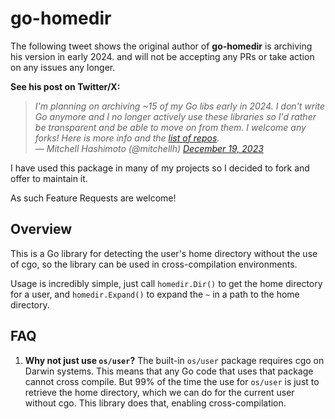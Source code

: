 # go-homedir

The following tweet shows the original author of **go-homedir** is archiving his version in early 2024. and will not be accepting any PRs or take action on any issues any longer.  

**See his post on Twitter/X:**

> _I&#39;m planning on archiving ~15 of my Go libs early in 2024. I don&#39;t write Go anymore and I no longer actively use these libraries so I&#39;d rather be transparent and be able to move on from them. I welcome any forks! Here is more info and the [list of repos](https://gist.github.com/mitchellh/90029601268e59a29e64e55bab1c5bdc). <br>&mdash; Mitchell Hashimoto (@mitchellh) [December 19, 2023](href="https://twitter.com/mitchellh/status/1737226562519593207?ref_src=twsrc%5Etfw">)_

I have used this package in many of my projects so I decided to fork and offer to maintain it.

As such Feature Requests are welcome!


## Overview
This is a Go library for detecting the user's home directory without
the use of cgo, so the library can be used in cross-compilation environments.

Usage is incredibly simple, just call `homedir.Dir()` to get the home directory
for a user, and `homedir.Expand()` to expand the `~` in a path to the home
directory.

## FAQ
1. **Why not just use `os/user`?** The built-in `os/user` package requires
cgo on Darwin systems. This means that any Go code that uses that package
cannot cross compile. But 99% of the time the use for `os/user` is just to
retrieve the home directory, which we can do for the current user without
cgo. This library does that, enabling cross-compilation.
